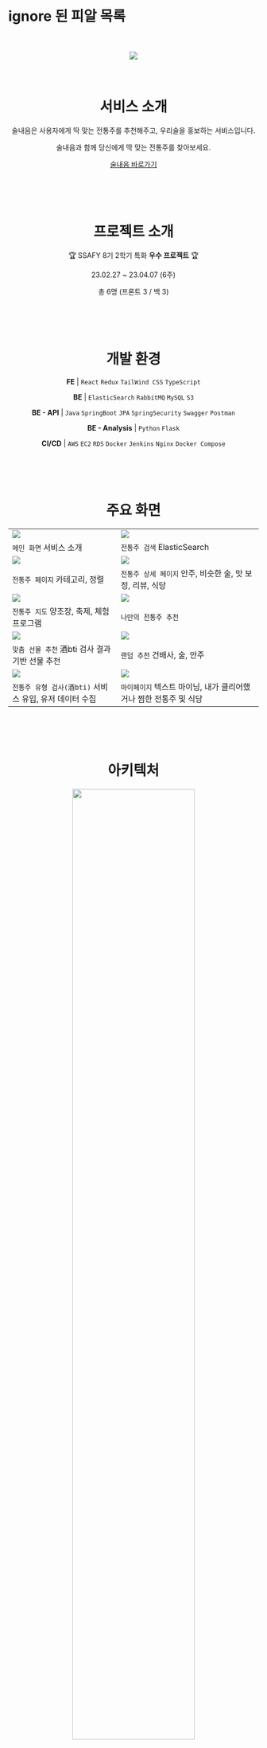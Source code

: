 # ignore 된 피알 목록

<div align=center>

<br>
<br>

<img src="https://user-images.githubusercontent.com/59721896/231941106-837444e7-bc93-45f1-ae1a-38497ea4f45e.png"/>

<br>
<br>
<br>

# 서비스 소개

술내음은 사용자에게 딱 맞는 전통주를 추천해주고, 우리술을 홍보하는 서비스입니다.

술내음과 함께 당신에게 딱 맞는 전통주를 찾아보세요.

[술내음 바로가기](https://j8a707.p.ssafy.io/)

<br>
<br>
<br>

# 프로젝트 소개

🏆 SSAFY 8기 2학기 특화 **우수 프로젝트** 🏆

23.02.27 ~ 23.04.07 (6주)

총 6명 (프론트 3 / 백 3)

<br>
<br>
<br>

# 개발 환경

**FE** | `React` `Redux` `TailWind CSS` `TypeScript`

**BE** | `ElasticSearch` `RabbitMQ` `MySQL` `S3`
 
**BE - API** | `Java` `SpringBoot` `JPA` `SpringSecurity` `Swagger` `Postman`

**BE - Analysis** | `Python` `Flask`

**CI/CD** | `AWS` `EC2` `RDS` `Docker` `Jenkins` `Nginx` `Docker Compose`

<br>
<br>
<br>

# 주요 화면

|||
|---|---|
|<img src="https://user-images.githubusercontent.com/59721896/231935159-46048a19-0043-452e-888d-6c55705fab6b.gif">|<img src="https://user-images.githubusercontent.com/59721896/231935775-97f354b5-db19-4e7c-9a2d-abdd117f7f57.gif">|
|`메인 화면` 서비스 소개|`전통주 검색` ElasticSearch|
|<img src="https://user-images.githubusercontent.com/59721896/231935357-de6b71b9-3abd-4c48-a9ef-a331122d917e.gif">|<img src="https://user-images.githubusercontent.com/59721896/231945641-3333531f-9df2-4673-90c6-1a55564385da.gif">|
|`전통주 페이지` 카테고리, 정렬|`전통주 상세 페이지` 안주, 비슷한 술, 맛 보정, 리뷰, 식당|
|<img src="https://user-images.githubusercontent.com/59721896/231936088-17f12ae7-d212-415a-8757-428b86fb4e6a.gif">|<img src="https://user-images.githubusercontent.com/59721896/231944103-8e13e8b7-17d0-4a2a-b4fe-c91b7eb4cf8f.gif">|
|`전통주 지도` 양조장, 축제, 체험 프로그램|`나만의 전통주 추천` |
|<img src="https://user-images.githubusercontent.com/59721896/231945138-9474580a-7229-4828-9a50-86ac5cefc0f6.gif">|<img src="https://user-images.githubusercontent.com/59721896/231937512-ffdbcfc1-e79a-4934-95e6-b553bc4ae5d8.gif">|
|`맞춤 선물 추천` 酒bti 검사 결과 기반 선물 추천|`랜덤 추천` 건배사, 술, 안주|
|<img src="https://user-images.githubusercontent.com/59721896/231947919-54fccaf0-7753-4a95-842c-ae28c9300db0.gif">|<img src="https://user-images.githubusercontent.com/59721896/231947930-a1ca2e7b-dca1-47ab-b033-542abd4690c1.gif">|
|`전통주 유형 검사(酒bti)` 서비스 유입, 유저 데이터 수집|`마이페이지` 텍스트 마이닝, 내가 클리어했거나 찜한 전통주 및 식당 |

<br>
<br>
<br>

# 아키텍처

<img width="70%" src="https://user-images.githubusercontent.com/59721896/231405016-916dd3b6-6a2d-4218-8c7f-a9220382c459.png">

<br>
<br>
<br>

# ERD

<img width="70%" src="https://user-images.githubusercontent.com/59721896/231406400-f64002b7-f93c-40c3-9867-fad448ecc124.png">

<br>
<br>
<br>

# 디자인 가이드

<img width="70%" src="https://user-images.githubusercontent.com/59721896/231400674-ca21c4b2-a593-4b05-af70-c87900272932.png">

<br>
<br>
<br>

</div>

</div>

## 1. application.properties

```
# MySQL
spring.datasource.url={your db}
spring.datasource.username={your username}
spring.datasource.password={your password}
spring.datasource.driver-class-name=com.mysql.cj.jdbc.Driver


# JPA
spring.jpa.show-sql=true
spring.jpa.properties.hibernate.format_sql=false
spring.jpa.hibernate.ddl-auto=none

# Redis
spring.data.redis.host={localhost}
spring.data.redis.port=6379 {default redis port}

#Logger
logging.level.org.springframework.security=DEBUG

# Swagger springdoc-ui Configuration
springdoc.packages-to-scan=com.spring.demo
springdoc.api-docs.path=/v3/api-docs
springdoc.api-docs.groups.enabled=true
springdoc.api-docs.enabled=true

springdoc.cache.disabled=true
springdoc.show-actuator=true

springdoc.swagger-ui.path=/swagger-ui.html
springdoc.swagger-ui.operations-sorter=alpha
springdoc.swagger-ui.tags-sorter=alpha

springdoc.default-consumes-media-type=application/json;charset=UTF-8
springdoc.default-produces-media-type=application/json;charset=UTF-8

# JWT
jwt.secret.key={secret.key}

# mail
spring.mail.host=smtp.gmail.com
spring.mail.port=587
spring.mail.username={admin email}
spring.mail.password={pass-word}
spring.mail.properties.mail.smtp.auth=true
spring.mail.properties.mail.smtp.timeout=5000
spring.mail.properties.mail.smtp.starttls.enable=true

# S3
cloud.aws.region.static=ap-northeast-2
cloud.aws.stack.auto-=false
cloud.aws.credentials.accessKey={ACCESS_KEY}
cloud.aws.credentials.secretKey={SECRET_KEY}
cloud.aws.s3.bucket=visiti-s3
```

## 2. application-oauth.properties

```
#Naver
spring.security.oauth2.client.registration.naver.client-id=
spring.security.oauth2.client.registration.naver.client-secret=
spring.security.oauth2.client.registration.naver.client-name=Naver
spring.security.oauth2.client.registration.naver.authorization-grant-type=authorization_code
spring.security.oauth2.client.registration.naver.redirect-uri=http://{your domain}/oauth/naver

#Naver Provider
spring.security.oauth2.client.provider.naver.authorization-uri=https://nid.naver.com/oauth2.0/authorize
spring.security.oauth2.client.provider.naver.token-uri=https://nid.naver.com/oauth2.0/token
spring.security.oauth2.client.provider.naver.user-info-uri=https://openapi.naver.com/v1/nid/me
spring.security.oauth2.client.provider.naver.user-name-attribute=response

#Kakao
spring.security.oauth2.client.registration.kakao.client-id=
spring.security.oauth2.client.registration.kakao.redirect-uri=http://{your domain}/oauth/kakao
spring.security.oauth2.client.registration.kakao.authorization-grant-type=authorization_code
spring.security.oauth2.client.registration.kakao.scope=account_email,profile_nickname
spring.security.oauth2.client.registration.kakao.client-name=Kakao
spring.security.oauth2.client.registration.kakao.client-authentication-method=POST

#Kakao Provider
spring.security.oauth2.client.provider.kakao.authorization-uri= https://kauth.kakao.com/oauth/authorize
spring.security.oauth2.client.provider.kakao.token-uri=https://kauth.kakao.com/oauth/token
spring.security.oauth2.client.provider.kakao.user-info-uri=https://kapi.kakao.com/v2/user/me
spring.security.oauth2.client.provider.kakao.user-name-attribute=id
```

926
